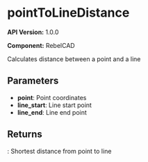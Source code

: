 # pointToLineDistance

**API Version:** 1.0.0

**Component:** RebelCAD

Calculates distance between a point and a line

## Parameters

- **point**: Point coordinates
- **line_start**: Line start point
- **line_end**: Line end point

## Returns

: Shortest distance from point to line

